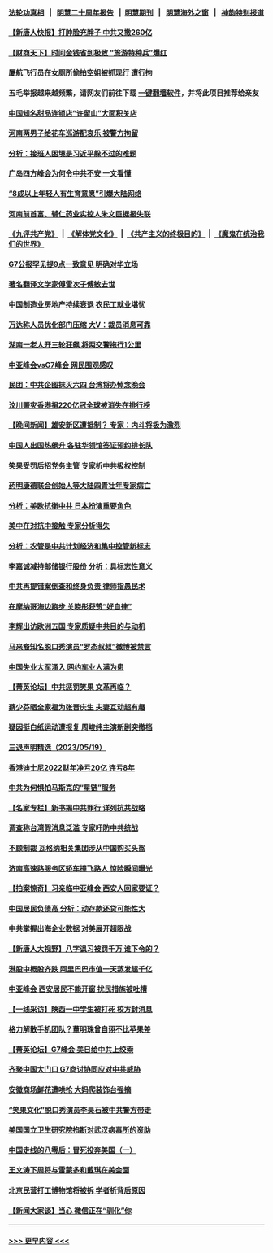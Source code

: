 #### [法轮功真相](https://github.com/gfw-breaker/truth/blob/master/README.md?t=0) &nbsp;&nbsp;|&nbsp;&nbsp; [明慧二十周年报告](https://github.com/gfw-breaker/mh-reports/blob/master/README.md?t=0) &nbsp;&nbsp;|&nbsp;&nbsp;[明慧期刊](https://github.com/gfw-breaker/mh-qikan) &nbsp;&nbsp;|&nbsp;&nbsp; [明慧海外之窗](https://github.com/gfw-breaker/mh-news/blob/master/README.md?t=0) &nbsp;&nbsp;|&nbsp;&nbsp; [神韵特别报道](https://github.com/gfw-breaker/mh-news/blob/master/shenyun.md?t=0)
#### [【新唐人快报】打肿脸充胖子 中共又撒260亿](../pages/nsc413/n14000576.md?t=05210944) 
#### [【财商天下】时间金钱省到极致 “旅游特种兵”爆红](../pages/nsc413/n14000964.md?t=05210944) 
#### [厦航飞行员在女厕所偷拍空姐被抓现行 遭行拘](../pages/nsc413/n14001056.md?t=05210944) 
#### 五毛举报越来越频繁，请网友们前往下载 [一键翻墙软件](https://github.com/gfw-breaker/ssr-accounts)，并将此项目推荐给亲友
#### [中国知名甜品连锁店“许留山”大面积关店](../pages/nsc413/n14001036.md?t=05210944) 
#### [河南两男子给花车巡游配哀乐 被警方拘留](../pages/nsc413/n14001035.md?t=05210944) 
#### [分析：接班人困境是习近平躲不过的难题](../pages/nsc413/n14001009.md?t=05210944) 
#### [广岛四方峰会为何令中共不安 一文看懂](../pages/nsc413/n14000959.md?t=05210944) 
#### [“8成以上年轻人有生育意愿”引爆大陆网络](../pages/nsc413/n14001023.md?t=05210944) 
#### [河南前首富、辅仁药业实控人朱文臣据报失联](../pages/nsc413/n14000962.md?t=05210944) 
#### [《九评共产党》](https://github.com/begood0513/9ping.md/blob/master/README.md) &nbsp;|&nbsp; [《解体党文化》](../../../../jtdwh.md/blob/master/README.md)  &nbsp;|&nbsp; [《共产主义的终极目的》](../../../../gczydzjmd.md/blob/master/README.md) &nbsp;|&nbsp; [《魔鬼在统治我们的世界》](../../../../mgztzwmdsj.md/blob/master/README.md) 
#### [G7公报罕见提9点一致意见 明确对华立场](../pages/nsc413/n14000957.md?t=05210944) 
#### [著名翻译文学家傅雷次子傅敏去世](../pages/nsc413/n14000831.md?t=05210944) 
#### [中国制造业房地产持续衰退 农民工就业堪忧](../pages/nsc413/n14000949.md?t=05210944) 
#### [万达称人员优化部门压缩 大V：裁员消息可靠](../pages/nsc413/n14000857.md?t=05210944) 
#### [湖南一老人开三轮狂飙 将两交警拖行1公里](../pages/nsc413/n14000929.md?t=05210944) 
#### [中亚峰会vsG7峰会 网民围观感叹](../pages/nsc413/n14000885.md?t=05210944) 
#### [民团：中共企图抹灭六四 台湾将办悼念晚会](../pages/nsc413/n14000764.md?t=05210944) 
#### [汶川赈灾香港捐220亿冠全球被消失在排行榜](../pages/nsc413/n14000873.md?t=05210944) 
#### [【晚间新闻】雄安新区遭抵制？ 专家：内斗将极为激烈](../pages/nsc413/n14000812.md?t=05210944) 
#### [中国人出国热飙升 各驻华领馆签证预约排长队](../pages/nsc413/n14000801.md?t=05210944) 
#### [笑果受罚后招党务主管 专家析中共极权控制](../pages/nsc413/n14000652.md?t=05210944) 
#### [药明康德联合创始人等大陆四青壮年专家病亡](../pages/nsc413/n14000732.md?t=05210944) 
#### [分析：美欧抗衡中共 日本扮演重要角色](../pages/nsc413/n14000437.md?t=05210944) 
#### [美中在对抗中接触 专家分析得失](../pages/nsc413/n13999972.md?t=05210944) 
#### [分析：农管是中共计划经济和集中控管新标志](../pages/nsc413/n14000665.md?t=05210944) 
#### [李嘉诚减持邮储银行股份 分析：具标志性意义](../pages/nsc413/n14000620.md?t=05210944) 
#### [中共再提错案倒查和终身负责 律师指愚民术](../pages/nsc413/n14000628.md?t=05210944) 
#### [在摩纳哥海边跑步 关晓彤获赞“好自律”](../pages/nsc413/n14000586.md?t=05210944) 
#### [李辉出访欧洲五国 专家质疑中共目的与动机](../pages/nsc413/n14000573.md?t=05210944) 
#### [马来裔知名脱口秀演员“罗杰叔叔”微博被禁言](../pages/nsc413/n14000547.md?t=05210944) 
#### [中国失业大军涌入 网约车业人满为患](../pages/nsc413/n14000584.md?t=05210944) 
#### [【菁英论坛】中共惩罚笑果 文革再临？](../pages/nsc413/n14000541.md?t=05210944) 
#### [蔡少芬晒全家福为张晋庆生 夫妻互动超有趣](../pages/nsc413/n14000491.md?t=05210944) 
#### [疑因挺白纸运动遭报复 周峻纬主演新剧突撤档](../pages/nsc413/n14000548.md?t=05210944) 
#### [三退声明精选（2023/05/19）](../pages/nsc413/n14000569.md?t=05210944) 
#### [香港迪士尼2022财年净亏20亿 连亏8年](../pages/nsc413/n14000552.md?t=05210944) 
#### [中共为何惧怕马斯克的“星链”服务](../pages/nsc413/n14000539.md?t=05210944) 
#### [【名家专栏】新书揭中共罪行 详列抗共战略](../pages/nsc413/n13999655.md?t=05210944) 
#### [调查称台湾假消息泛滥 专家吁防中共统战](../pages/nsc413/n14000489.md?t=05210944) 
#### [不顾制裁 瓦格纳相关集团涉从中国购买头盔](../pages/nsc413/n14000464.md?t=05210944) 
#### [济南高速路服务区轿车撞飞路人 惊险瞬间曝光](../pages/nsc413/n14000495.md?t=05210944) 
#### [【拍案惊奇】习亲临中亚峰会 西安人回家要证？](../pages/nsc413/n14000407.md?t=05210944) 
#### [中国居民负债高 分析：动存款还贷可能性大](../pages/nsc413/n14000503.md?t=05210944) 
#### [中共掌握出海企业数据 对美展开超限战](../pages/nsc413/n14000185.md?t=05210944) 
#### [【新唐人大视野】八字讽习被罚千万 谁下令的？](../pages/nsc413/n14000455.md?t=05210944) 
#### [港股中概股齐跌 阿里巴巴市值一天蒸发超千亿](../pages/nsc413/n14000492.md?t=05210944) 
#### [中亚峰会 西安居民不能开窗 扰民措施被吐槽](../pages/nsc413/n14000452.md?t=05210944) 
#### [【一线采访】陕西一中学生被打死 校方封消息](../pages/nsc413/n14000472.md?t=05210944) 
#### [格力解散手机团队？董明珠曾自诩不比苹果差](../pages/nsc413/n14000342.md?t=05210944) 
#### [【菁英论坛】G7峰会 美日给中共上绞索](../pages/nsc413/n14000458.md?t=05210944) 
#### [齐聚中国大门口 G7商讨协同应对中共威胁](../pages/nsc413/n14000467.md?t=05210944) 
#### [安徽商场鲜花遭哄抢 大妈爬装饰台强摘](../pages/nsc413/n14000449.md?t=05210944) 
#### [“笑果文化”脱口秀演员李昊石被中共警方带走](../pages/nsc413/n14000343.md?t=05210944) 
#### [美国国立卫生研究院掐断对武汉病毒所的资助](../pages/nsc413/n14000333.md?t=05210944) 
#### [中国走线的八零后：冒死投奔美国（一）](../pages/nsc413/n14000184.md?t=05210944) 
#### [王文涛下周将与雷蒙多和戴琪在美会面](../pages/nsc413/n14000433.md?t=05210944) 
#### [北京民营打工博物馆将被拆 学者析背后原因](../pages/nsc413/n14000317.md?t=05210944) 
#### [【新闻大家谈】当心 微信正在“驯化”你](../pages/nsc413/n14000366.md?t=05210944) 

----
#### [ >>> 更早内容 <<< ](../indexes/nsc413-earlier.md)
